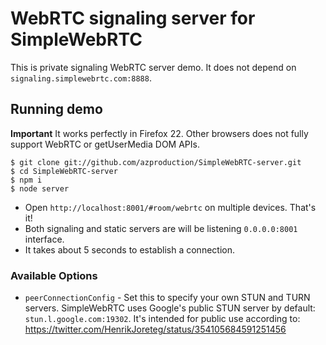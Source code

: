 # WebRTC signaling server for SimpleWebRTC

This is private signaling WebRTC server demo. It does not depend on `signaling.simplewebrtc.com:8888`.

## Running demo

**Important** It works perfectly in Firefox 22. Other browsers does not fully support WebRTC or getUserMedia DOM APIs.

```
$ git clone git://github.com/azproduction/SimpleWebRTC-server.git
$ cd SimpleWebRTC-server
$ npm i
$ node server
```

 - Open `http://localhost:8001/#room/webrtc` on multiple devices. That's it!
 - Both signaling and static servers are will be listening `0.0.0.0:8001` interface.
 - It takes about 5 seconds to establish a connection.

### Available Options

 - `peerConnectionConfig` - Set this to specify your own STUN and TURN servers. SimpleWebRTC uses Google's public STUN server by
 default: `stun.l.google.com:19302`. It's intended for public use according to: https://twitter.com/HenrikJoreteg/status/354105684591251456
